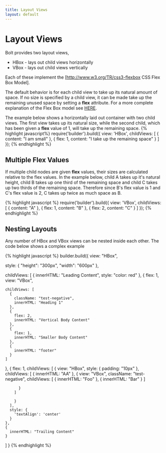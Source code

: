 ```yaml
---
title: Layout Views
layout: default
---
```


<h1>Layout Views</h1>

Bolt provides two layout views,
<ul>
  <li>HBox - lays out child views horizontally</li>
  <li>VBox - lays out child views vertically</li>
</ul>

Each of these implement the [http://www.w3.org/TR/css3-flexbox CSS Flex Box Model].

The default behavior is for each child view to take up its natural amount of space.  If no size is specified by a child view, it can be made take up the remaining unused space by setting a <b>flex</b> attribute.  For a more complete explanation of the Flex Box model see <a href="http://www.the-haystack.com/2010/01/23/css3-flexbox-part-1">HERE</a>.

The example below shows a horizontally laid out container with two child views.  The first view takes up its natural size, while the second child, which has been given a <b>flex</b> value of 1, will take up the remaining space.
{% highlight javascript%}
require('builder').build({
  view: 'HBox',
  childViews: [
    {
      content: "I am small"
    },
    {
      flex: 1,
      content: "I take up the remaining space"
    }
  ]
});
{% endhighlight %}

<h2>Multiple Flex Values</h2>
If multiple child nodes are given <b>flex</b> values, their sizes are calculated relative to the flex values.  In the example below, child A takes up it's natural height, child B takes up one third of the remaining space and child C takes up two thirds of the remaining space.  Therefore since B's flex value is 1 and C's flex value is 2, C takes up twice as much space as B.

{% highlight javascript %}
require('builder').build({
  view: 'VBox',
  childViews: [
    {
      content: "A"
    },
    {
      flex: 1,
      content: "B"
    },
    {
      flex: 2,
      content: "C"
    }
  ]
});
{% endhighlight %}

<h2>Nesting Layouts</h2>
Any number of HBox and VBox views can be nested inside each other.  The code below shows a complex example

{% highlight javascript %}
builder.build({
  view: "HBox",

  style: {
    "height": "300px",
    "width": "600px"
  },

  childViews: [
    {
      innerHTML: "Leading Content",
      style: "color: red"
    },
  {
    flex: 1,
    view: "VBox",

    childViews: [
      {
        className: "test-negative",
        innerHTML: "Heading 1"
      },
      {
        flex: 2,
        innerHTML: "Vertical Body Content"
      },
      {
        flex: 1,
        innerHTML: "Smaller Body Content"
      },
      {
        innerHTML: "footer"
      }
    ]

  },
    {
      flex: 1,
      childViews: [
        {
        view: "HBox",
        style: {
        padding: "10px"
        },
        childViews: [
          {
          innerHTML: "AA"
          },
          {
          view: "VBox",
          className: "test-negative",
          childViews: [
            {
            innerHTML: "Foo"
            },
            {
            innerHTML: "Bar"
            }
          ]

          }
        ]

        }
      ],
      style: {
        'textAlign': 'center'
      }
    },
    {
      innerHTML: "Trailing Content"
    }
  ]
}
{% endhighlight %}

